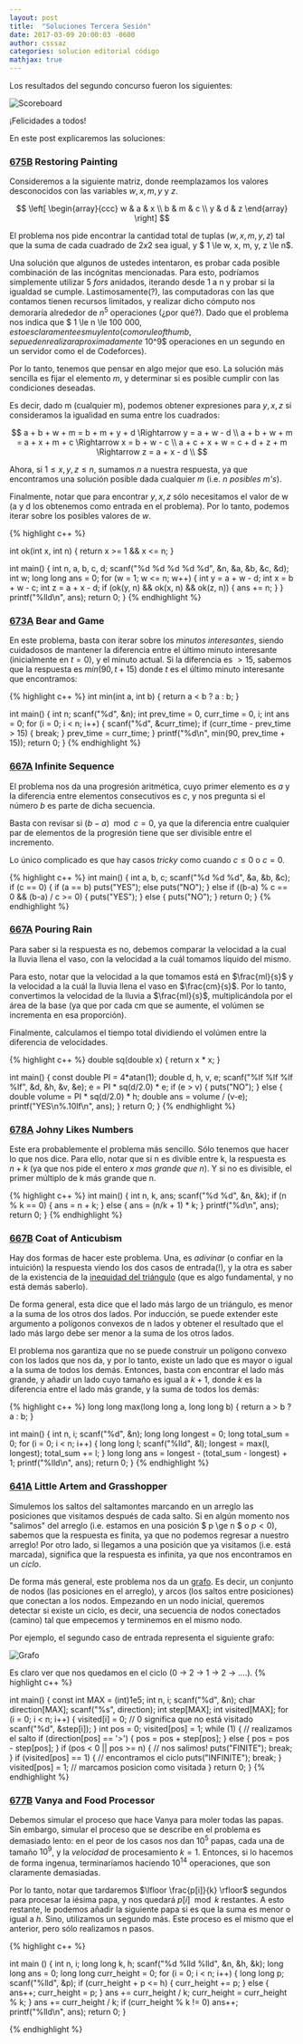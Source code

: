```yaml
---
layout: post
title:  "Soluciones Tercera Sesión"
date: 2017-03-09 20:00:03 -0600
author: csssaz
categories: solucion editorial código
mathjax: true
---
```


Los resultados del segundo concurso fueron los siguientes:

![Scoreboard]({{site.url}}/assets/scoreboard3.png)

¡Felicidades a todos!

En este post explicaremos las soluciones:

### [675B](http://codeforces.com/problemset/problem/675/B) Restoring Painting

Consideremos a la siguiente matriz, donde reemplazamos los valores desconocidos con las variables $w, x, m, y$ y $z$.

$$ 
\left[
\begin{array}{ccc}
w & a & x \\
b & m & c \\ 
y & d & z
\end{array}
\right]
$$

El problema nos pide encontrar la cantidad total de tuplas $(w, x, m, y, z)$ tal que la suma de cada cuadrado de $2 x 2$ sea igual, y $ 1 \le w, x, m, y, z \le n$.

Una solución que algunos de ustedes intentaron, es probar cada posible combinación de las incógnitas mencionadas. Para esto, podríamos simplemente utilizar 5 *fors* anidados, iterando desde 1 a n y probar si la igualdad se cumple. Lastimosamente(?), las computadoras con las que contamos tienen recursos limitados, y realizar dicho cómputo nos demoraría alrededor de $n^5$ operaciones (¿por qué?). Dado que el problema nos indica que $ 1 \le n \le 100 000$, esto es claramente es muy lento (como rule of thumb, se pueden realizar aproximadamente ~$10^9$ operaciones en un segundo en un servidor como el de Codeforces).


Por lo tanto, tenemos que pensar en algo mejor que eso. La solución más sencilla es fijar el elemento $m$, y determinar si es posible cumplir con las condiciones deseadas.

Es decir, dado m (cualquier m), podemos obtener expresiones para $y, x, z$ si consideramos la igualidad en suma entre los cuadrados:

$$
a + b + w + m = b + m + y + d \Rightarrow y = a + w - d \\
a + b + w + m = a + x + m + c \Rightarrow x = b + w - c \\
a + c + x + w = c + d + z + m \Rightarrow z = a + x - d \\
$$

Ahora, si $1 \le x, y, z \le n$, sumamos $n$ a nuestra respuesta, ya que encontramos una solución posible dada cualquier $m$ (i.e. *n posibles m's*).

Finalmente, notar que para encontrar $y, x, z$ sólo necesitamos el valor de w (a y d los obtenemos como entrada en el problema). Por lo tanto, podemos iterar sobre los posibles valores de $w$.

{% highlight c++ %}

int ok(int x, int n) {
  return x >= 1 && x <= n;
}

int main() {
  int n, a, b, c, d;
  scanf("%d %d %d %d %d", &n, &a, &b, &c, &d);
  int w;
  long long ans = 0;
  for (w = 1; w <= n; w++) {
    int y = a + w - d;
    int x = b + w - c;
    int z = a + x - d;
    if (ok(y, n) && ok(x, n) && ok(z, n)) {
      ans += n;
    }
  }
  printf("%lld\n", ans);
  return 0;
}
{% endhighlight %}

### [673A](http://codeforces.com/problemset/problem/673/A) Bear and Game

En este problema, basta con iterar sobre los *minutos interesantes*, siendo cuidadosos de mantener la diferencia entre el último minuto interesante (inicialmente en $t=0$), y el minuto actual. Si la diferencia es $> 15$, sabemos que la respuesta es $min(90, t + 15)$ donde $t$ es el último minuto interesante que encontramos:

{% highlight c++ %}
int min(int a, int b) {
  return a < b ? a : b;
}

int main() {
  int n;
  scanf("%d", &n);
  int prev_time = 0, curr_time = 0, i;
  int ans = 0;
  for (i = 0; i < n; i++) {
    scanf("%d", &curr_time);
    if (curr_time - prev_time > 15) {
      break;
    }
    prev_time = curr_time;
  }
  printf("%d\n", min(90, prev_time + 15));
  return 0;
}
{% endhighlight %}


### [667A](http://codeforces.com/problemset/problem/667/A) Infinite Sequence

El problema nos da una progresión aritmética, cuyo primer elemento es $a$ y la diferencia entre elementos consecutivos es $c$, y nos pregunta si el número $b$ es parte de dicha secuencia.

Basta con revisar si $(b - a) \mod c = 0$, ya que la diferencia entre cualquier par de elementos de la progresión tiene que ser divisible entre el incremento.

Lo único complicado es que hay casos *tricky* como cuando $c \le 0$ o $c = 0$.

{% highlight c++ %}
int main() {
  int a, b, c;
  scanf("%d %d %d", &a, &b, &c);
  if (c == 0) {
    if (a == b) puts("YES");
    else puts("NO");
  }
  else if ((b-a) % c == 0 && (b-a) / c >= 0) {
    puts("YES");
  }
  else {
    puts("NO");
  }
  return 0;
}
{% endhighlight %}

### [667A](http://codeforces.com/problemset/problem/667/A) Pouring Rain

Para saber si la respuesta es no, debemos comparar la velocidad a la cual la lluvia llena el vaso, con la velocidad a la cuál tomamos líquido del mismo. 

Para esto, notar que la velocidad a la que tomamos está en $\frac{ml}{s}$ y la velocidad a la cuál la lluvia llena el vaso en $\frac{cm}{s}$. Por lo tanto, convertimos la velocidad de la lluvia a $\frac{ml}{s}$, multiplicándola por el área de la base (ya que por cada cm que se aumente, el volúmen se incrementa en esa proporción).

Finalmente, calculamos el tiempo total dividiendo el volúmen entre la diferencia de velocidades.

{% highlight c++ %}
double sq(double x) {
  return x * x;
}

int main() {
  const double PI = 4*atan(1);
  double d, h, v, e;
  scanf("%lf %lf %lf %lf", &d, &h, &v, &e);
  e = PI * sq(d/2.0) * e;
  if (e > v) {
    puts("NO");
  }
  else {
    double volume = PI * sq(d/2.0) * h;
    double ans = volume / (v-e);
    printf("YES\n%.10lf\n", ans);
  }
  return 0;
}
{% endhighlight %}


### [678A](http://codeforces.com/problemset/problem/678/A) Johny Likes Numbers

Este era probablemente el problema más sencillo. Sólo tenemos que hacer lo que nos dice. Para ello, notar que si n es divible entre k, la respuesta es $n + k$ (ya que nos pide el entero $x$ *mas grande que n*). Y si no es divisible, el primer múltiplo de k más grande que n.

{% highlight c++ %}
int main() {
  int n, k, ans;
  scanf("%d %d", &n, &k);
  if (n % k == 0) {
    ans = n + k;
  }
  else {
    ans = (n/k + 1) * k;
  }
  printf("%d\n", ans);
  return 0;
}
{% endhighlight %}


### [667B](http://codeforces.com/problemset/problem/667/B) Coat of Anticubism

Hay dos formas de hacer este problema. Una, es *adivinar* (o confiar en la intuición) la respuesta viendo los dos casos de entrada(!), y la otra es saber de la existencia de la [inequidad del triángulo](https://en.wikipedia.org/wiki/Triangle_inequality) (que es algo fundamental, y no está demás saberlo).

De forma general, esta dice que el lado más largo de un triángulo, es menor a la suma de los otros dos lados. Por inducción, se puede extender este argumento a polígonos convexos de n lados y obtener el resultado que el lado más largo debe ser menor a la suma de los otros lados.

El problema nos garantiza que no se puede construir un polígono convexo con los lados que nos da, y por lo tanto, existe un lado que es mayor o igual a la suma de todos los demás. Entonces, basta con encontrar el lado más grande, y añadir un lado cuyo tamaño es igual a $k + 1$, donde $k$ es la diferencia entre el lado más grande, y la suma de todos los demás:

{% highlight c++ %}
long long max(long long a, long long b) {
  return a > b ? a : b;
}

int main() {
  int n, i;
  scanf("%d", &n);
  long long longest = 0;
  long total_sum = 0;
  for (i = 0; i < n; i++) {
    long long l;
    scanf("%lld", &l);
    longest = max(l, longest);
    total_sum += l;
  }
  long long ans = longest - (total_sum - longest) + 1;
  printf("%lld\n", ans);
  return 0;
}
{% endhighlight %}


### [641A](http://codeforces.com/problemset/problem/641/A) Little Artem and Grasshopper

Simulemos los saltos del saltamontes marcando en un arreglo las posiciones que visitamos después de cada salto. Si en algún momento nos "salimos" del arreglo (i.e. estamos en una posición $ p \ge n $ o $p < 0$), sabemos que la respuesta es finita, ya que no podemos regresar a nuestro arreglo! Por otro lado, si llegamos a una posición que ya visitamos (i.e. está marcada), significa que la respuesta es infinita, ya que nos encontramos en un *ciclo*.

De forma más general, este problema nos da un [grafo](https://en.wikipedia.org/wiki/Graph_(discrete_mathematics)). Es decir, un conjunto de nodos (las posiciones en el arreglo), y arcos (los saltos entre posiciones) que conectan a los nodos. Empezando en un nodo inicial, queremos detectar si existe un ciclo, es decir, una secuencia de nodos conectados (camino) tal que empecemos y terminemos en el mismo nodo.

Por ejemplo, el segundo caso de entrada representa el siguiente grafo:

![Grafo]({{site.url}}/assets/graph.png)

Es claro ver que nos quedamos en el ciclo (0 -> 2 -> 1 -> 2 -> ....).
{% highlight c++ %}

int main() {
  const int MAX = (int)1e5;
  int n, i;
  scanf("%d", &n);
  char direction[MAX];
  scanf("%s", direction);
  int step[MAX];
  int visited[MAX];
  for (i = 0; i < n; i++) {
    visited[i] = 0; // 0 significa que no está visitado
    scanf("%d", &step[i]);
  }
  int pos = 0;
  visited[pos] = 1;
  while (1) {
    // realizamos el salto
    if (direction[pos] == '>') {
      pos = pos + step[pos];
    }
    else {
      pos = pos - step[pos];
    }
    if (pos < 0 || pos >= n) { // nos salimos!
      puts("FINITE");
      break;
    }
    if (visited[pos] == 1) { // encontramos el ciclo
      puts("INFINITE");
      break;
    }
    visited[pos] = 1; // marcamos posicion como visitada
  }
  return 0;
}
{% endhighlight %}

### [677B](http://codeforces.com/problemset/problem/677/B) Vanya and Food Processor

Debemos simular el proceso que hace Vanya para moler todas las papas. Sin embargo, simular el proceso que se describe en el problema es demasiado lento: en el peor de los casos nos dan $10^5$ papas, cada una de tamaño $10^9$, y la *velocidad* de procesamiento $k = 1$. Entonces, si lo hacemos de forma ingenua, terminaríamos haciendo $10^{14}$ operaciones, que son claramente demasiadas.

Por lo tanto, notar que tardaremos $\lfloor \frac{p[i]}{k} \rfloor$ segundos para procesar la iésima papa, y nos quedará $p[i]\mod k$ restantes. A esto restante, le podemos añadir la siguiente papa si es que la suma es menor o igual a $h$. Sino, utilizamos un segundo más. Este proceso es el mismo que el anterior, pero sólo realizamos n pasos.

{% highlight c++ %}

int main () {
  int n, i;
  long long k, h;
  scanf("%d %lld %lld", &n, &h, &k);
  long long ans = 0;
  long long curr_height = 0;
  for (i = 0; i < n; i++) {
    long long p;
    scanf("%lld", &p);
    if (curr_height + p <= h) {
      curr_height += p;
    }
    else {
      ans++;
      curr_height = p;
    }
    ans += curr_height / k;
    curr_height = curr_height % k;
  }
  ans += curr_height / k;
  if (curr_height % k != 0) ans++;
  printf("%lld\n", ans);
  return 0;
}

{% endhighlight %}

